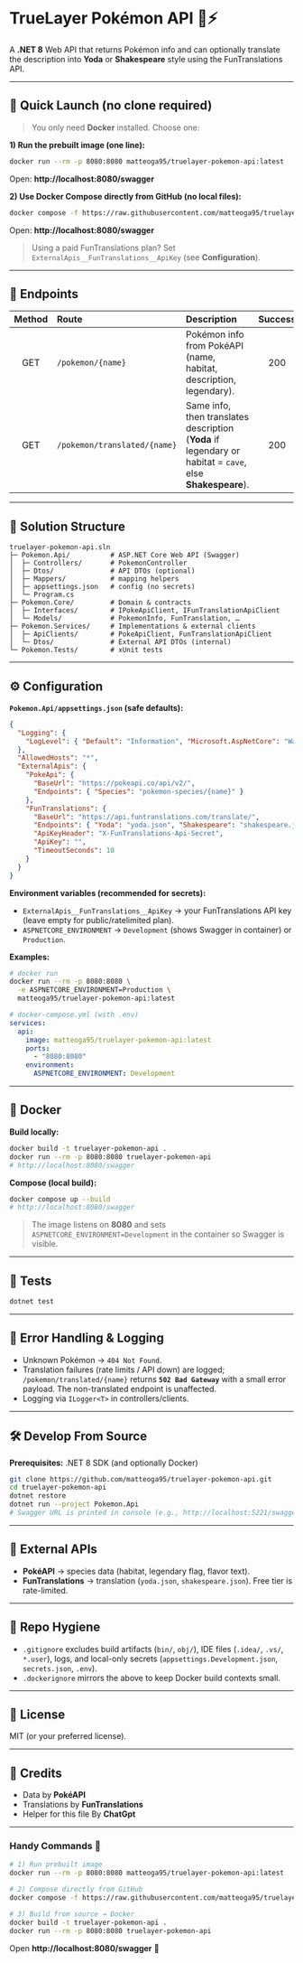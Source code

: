 # TrueLayer Pokémon API 🧪⚡

A **.NET 8** Web API that returns Pokémon info and can optionally translate the description into **Yoda** or **Shakespeare** style using the FunTranslations API.

---

## 🚀 Quick Launch (no clone required)

> You only need **Docker** installed. Choose one:

**1) Run the prebuilt image (one line):**
```bash
docker run --rm -p 8080:8080 matteoga95/truelayer-pokemon-api:latest
```
Open: **http://localhost:8080/swagger**

**2) Use Docker Compose directly from GitHub (no local files):**
```bash
docker compose -f https://raw.githubusercontent.com/matteoga95/truelayer-pokemon-api/main/docker-compose.yml up -d
```
Open: **http://localhost:8080/swagger**

> Using a paid FunTranslations plan? Set `ExternalApis__FunTranslations__ApiKey` (see **Configuration**).

---

## 🧭 Endpoints

| Method | Route | Description | Success | Errors |
|:------:|:----- |:----------- |:------:|:------ |
| GET | `/pokemon/{name}` | Pokémon info from PokéAPI (name, habitat, description, legendary). | 200 | 404 (unknown) |
| GET | `/pokemon/translated/{name}` | Same info, then translates description (**Yoda** if legendary or habitat = `cave`, else **Shakespeare**). | 200 | 404 (unknown), **502** (translation failed) |

---

## 🧱 Solution Structure

```
truelayer-pokemon-api.sln
├─ Pokemon.Api/          # ASP.NET Core Web API (Swagger)
│  ├─ Controllers/       # PokemonController
│  ├─ Dtos/              # API DTOs (optional)
│  ├─ Mappers/           # mapping helpers
│  ├─ appsettings.json   # config (no secrets)
│  └─ Program.cs
├─ Pokemon.Core/         # Domain & contracts
│  ├─ Interfaces/        # IPokeApiClient, IFunTranslationApiClient
│  └─ Models/            # PokemonInfo, FunTranslation, …
├─ Pokemon.Services/     # Implementations & external clients
│  ├─ ApiClients/        # PokeApiClient, FunTranslationApiClient
│  └─ Dtos/              # External API DTOs (internal)
└─ Pokemon.Tests/        # xUnit tests
```

---

## ⚙️ Configuration

**`Pokemon.Api/appsettings.json` (safe defaults):**
```json
{
  "Logging": {
    "LogLevel": { "Default": "Information", "Microsoft.AspNetCore": "Warning" }
  },
  "AllowedHosts": "*",
  "ExternalApis": {
    "PokeApi": {
      "BaseUrl": "https://pokeapi.co/api/v2/",
      "Endpoints": { "Species": "pokemon-species/{name}" }
    },
    "FunTranslations": {
      "BaseUrl": "https://api.funtranslations.com/translate/",
      "Endpoints": { "Yoda": "yoda.json", "Shakespeare": "shakespeare.json" },
      "ApiKeyHeader": "X-FunTranslations-Api-Secret",
      "ApiKey": "",
      "TimeoutSeconds": 10
    }
  }
}
```

**Environment variables (recommended for secrets):**
- `ExternalApis__FunTranslations__ApiKey` → your FunTranslations API key (leave empty for public/ratelimited plan).
- `ASPNETCORE_ENVIRONMENT` → `Development` (shows Swagger in container) or `Production`.

**Examples:**
```bash
# docker run
docker run --rm -p 8080:8080 \
  -e ASPNETCORE_ENVIRONMENT=Production \
  matteoga95/truelayer-pokemon-api:latest
```

```yaml
# docker-compose.yml (with .env)
services:
  api:
    image: matteoga95/truelayer-pokemon-api:latest
    ports:
      - "8080:8080"
    environment:
      ASPNETCORE_ENVIRONMENT: Development
```

---

## 🐳 Docker

**Build locally:**
```bash
docker build -t truelayer-pokemon-api .
docker run --rm -p 8080:8080 truelayer-pokemon-api
# http://localhost:8080/swagger
```

**Compose (local build):**
```bash
docker compose up --build
# http://localhost:8080/swagger
```

> The image listens on **8080** and sets `ASPNETCORE_ENVIRONMENT=Development` in the container so Swagger is visible.

---

## 🧪 Tests

```bash
dotnet test
```

---

## 🧠 Error Handling & Logging

- Unknown Pokémon → `404 Not Found`.
- Translation failures (rate limits / API down) are logged; `/pokemon/translated/{name}` returns **`502 Bad Gateway`** with a small error payload. The non-translated endpoint is unaffected.
- Logging via `ILogger<T>` in controllers/clients.

---

## 🛠️ Develop From Source

**Prerequisites:** .NET 8 SDK (and optionally Docker)

```bash
git clone https://github.com/matteoga95/truelayer-pokemon-api.git
cd truelayer-pokemon-api
dotnet restore
dotnet run --project Pokemon.Api
# Swagger URL is printed in console (e.g., http://localhost:5221/swagger)
```

---

## 🔌 External APIs

- **PokéAPI** → species data (habitat, legendary flag, flavor text).
- **FunTranslations** → translation (`yoda.json`, `shakespeare.json`). Free tier is rate-limited.

---

## 🧼 Repo Hygiene

- `.gitignore` excludes build artifacts (`bin/`, `obj/`), IDE files (`.idea/`, `.vs/`, `*.user`), logs, and local-only secrets (`appsettings.Development.json`, `secrets.json`, `.env`).
- `.dockerignore` mirrors the above to keep Docker build contexts small.

---

## 📜 License

MIT (or your preferred license).

---

## 🙏 Credits

- Data by **PokéAPI**  
- Translations by **FunTranslations**
- Helper for this file By **ChatGpt**

---

### Handy Commands 🧩

```bash
# 1) Run prebuilt image
docker run --rm -p 8080:8080 matteoga95/truelayer-pokemon-api:latest

# 2) Compose directly from GitHub
docker compose -f https://raw.githubusercontent.com/matteoga95/truelayer-pokemon-api/main/docker-compose.yml up -d

# 3) Build from source → Docker
docker build -t truelayer-pokemon-api .
docker run --rm -p 8080:8080 truelayer-pokemon-api
```

Open **http://localhost:8080/swagger** 🎉
